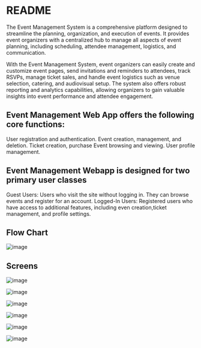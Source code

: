 # README

The Event Management System is a comprehensive platform designed to streamline the planning, organization, and execution of events. It provides event organizers with a centralized hub to manage all aspects of event planning, including scheduling, attendee management, logistics, and communication.

With the Event Management System, event organizers can easily create and customize event pages, send invitations and reminders to attendees, track RSVPs, manage ticket sales, and handle event logistics such as venue selection, catering, and audiovisual setup. The system also offers robust reporting and analytics capabilities, allowing organizers to gain valuable insights into event performance and attendee engagement.


## Event Management Web App offers the following core functions:

User registration and authentication.
Event creation, management, and deletion.
Ticket creation, purchase
Event browsing and viewing.
User profile management.

## Event Management Webapp is  designed for two primary user  classes

Guest Users: Users who visit the site without  logging in. They can browse events and register  for an account.
Logged-In	 Users:	Registered	users	 who	have  access	to additional	features,	including even  creation,ticket management,	and profile  settings.

## Flow Chart

![image](https://github.com/harshita214/event_management/assets/79797000/ab58e531-ad47-48ac-8490-c5ff5ada8684)

## Screens
![image](https://github.com/harshita214/event_management/assets/79797000/275594e4-8583-459e-8130-2e41efe05f6a)

![image](https://github.com/harshita214/event_management/assets/79797000/8278ef59-4387-4ca9-98fa-b7a1a9567d9b)

![image](https://github.com/harshita214/event_management/assets/79797000/a7387b2a-e7ef-4475-8aa0-efe20d6facf1)

![image](https://github.com/harshita214/event_management/assets/79797000/89e93bb9-c409-4d09-916d-e9c2aa4eb737)

![image](https://github.com/harshita214/event_management/assets/79797000/76314968-cf20-4e62-80bc-b1a7c649bb8a)

![image](https://github.com/harshita214/event_management/assets/79797000/ce47746e-2158-4bbd-9700-0db1134a8184)





